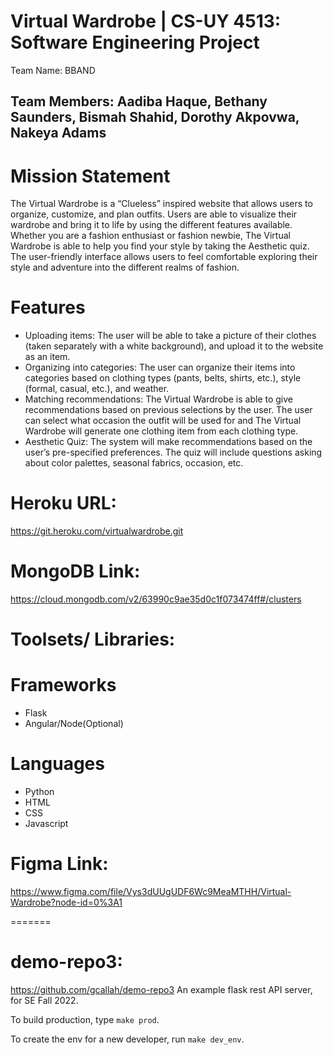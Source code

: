 
# Virtual Wardrobe | CS-UY 4513: Software Engineering Project
Team Name: BBAND
## Team Members: Aadiba Haque, Bethany Saunders, Bismah Shahid, Dorothy Akpovwa, Nakeya Adams

# Mission Statement
The Virtual Wardrobe is a “Clueless” inspired website that allows users to organize, customize, and plan outfits. Users are able to visualize their wardrobe and bring it to life by using the different features available. Whether you are a fashion enthusiast or fashion newbie, The Virtual Wardrobe is able to help you find your style by taking the Aesthetic quiz. The user-friendly interface allows users to feel comfortable exploring their style and adventure into the different realms of fashion.
  
# Features
- Uploading items:
The user will be able to take a picture of their clothes (taken separately with a white background), and upload it to the website as an item.
- Organizing into categories:
The user can organize their items into categories based on clothing types (pants, belts, shirts, etc.), style (formal, casual, etc.), and weather.
- Matching recommendations: The Virtual Wardrobe is able to give recommendations based on previous selections by the user. The user can select what occasion the outfit will be used for and The Virtual Wardrobe will generate one clothing item from each clothing type.
- Aesthetic Quiz: The system will make recommendations based on the user’s pre-specified preferences. The quiz will include questions asking about color palettes, seasonal fabrics, occasion, etc.

# Heroku URL:
https://git.heroku.com/virtualwardrobe.git

# MongoDB Link:
https://cloud.mongodb.com/v2/63990c9ae35d0c1f073474ff#/clusters

# Toolsets/ Libraries:

# Frameworks
- Flask
- Angular/Node(Optional)

# Languages
- Python
- HTML
- CSS
- Javascript

# Figma Link:
https://www.figma.com/file/Vys3dUUgUDF6Wc9MeaMTHH/Virtual-Wardrobe?node-id=0%3A1

=======
# demo-repo3:
https://github.com/gcallah/demo-repo3
An example flask rest API server, for SE Fall 2022.

To build production, type `make prod`.

To create the env for a new developer, run `make dev_env`.

